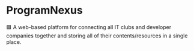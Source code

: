 # ProgramNexus
🟪 A web-based platform for connecting all IT clubs and developer companies together and storing all of their contents/resources in a single place.
